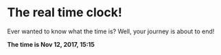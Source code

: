 # The real time clock!

Ever wanted to know what the time is? Well, your journey is about to end!

**The time is Nov 12, 2017, 15:15**